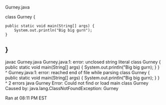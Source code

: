 Gurney.java

class Gurney {

    public static void main(String[] args) {
        System.out.println("Big big gurn");
    }
    
}
----------
javac Gurney.java
Gurney.java:1: error: unclosed string literal
class Gurney {    public static void main(String[] args) {        System.out.println("Big big gurn);    }    }
                                                                                     ^
Gurney.java:1: error: reached end of file while parsing
class Gurney {    public static void main(String[] args) {        System.out.println("Big big gurn);    }    }
                                                                                                              ^
2 errors
java Gurney
Error: Could not find or load main class Gurney
Caused by: java.lang.ClassNotFoundException: Gurney

Ran at 08:11 PM EST
